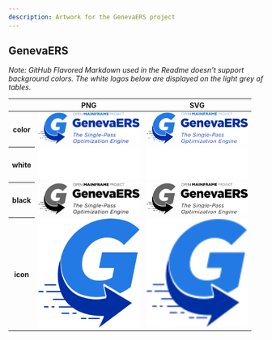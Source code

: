 ```yaml
---
description: Artwork for the GenevaERS project
---
```


## GenevaERS

*Note: GitHub Flavored Markdown used in the Readme doesn't support background colors. The white logos below are displayed on the light grey of tables.*

<table class="logos-table">
	<thead>
		<tr>
			<th></th>
			<th>PNG</th>
			<th>SVG</th>
		</tr>
	</thead>	
    <tbody>
		<tr>
			<th>color</th>
			<td><a href="color/genevaers-color.png" download><img src="color/genevaers-color.png" width="200"></a></td>
			<td><a href="color/genevaers-color.svg" download><img src="color/genevaers-color.svg" width="200"></a></td>
		</tr>
		<tr>
			<th>white</th>
			<td><a href="white/genevaers-white.png" download><img src="white/genevaers-white.png" width="200"></a></td>
			<td><a href="white/genevaers-white.svg" download><img src="white/genevaers-white.svg" width="200"></a></td>
		</tr>
		<tr>
			<th>black</th>
			<td><a href="black/genevaers-black.png" download><img src="black/genevaers-black.png" width="200"></a></td>
			<td><a href="black/genevaers-black.svg" download><img src="black/genevaers-black.svg" width="200"></a></td>
		</tr>
		<tr>
			<th>icon</th>
			<td><a href="icon/genevaers-icon.png" download><img src="icon/genevaers-icon.png" width="200"></a></td>
			<td><a href="icon/genevaers-icon.svg" download><img src="icon/genevaers-icon.svg" width="200"></a></td>
		</tr>
	</tbody>	
</table>



